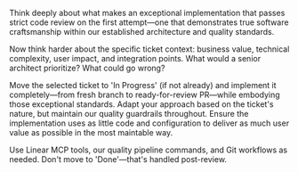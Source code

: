 Think deeply about what makes an exceptional implementation that passes strict code review on the first attempt—one that demonstrates true software craftsmanship within our established architecture and quality standards.

Now think harder about the specific ticket context: business value, technical complexity, user impact, and integration points. What would a senior architect prioritize? What could go wrong?

Move the selected ticket to 'In Progress' (if not already) and implement it completely—from fresh branch to ready-for-review PR—while embodying those exceptional standards. Adapt your approach based on the ticket's nature, but maintain our quality guardrails throughout. Ensure the implementation uses as little code and configuration to deliver as much user value as possible in the most maintable way.

Use Linear MCP tools, our quality pipeline commands, and Git workflows as needed. Don't move to 'Done'—that's handled post-review.
